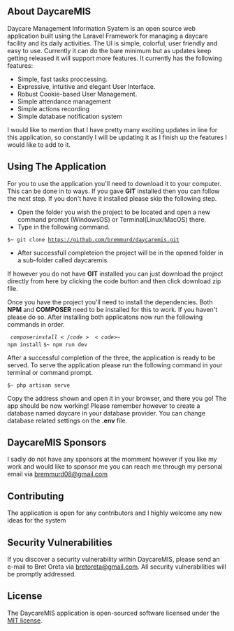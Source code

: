 ## About DaycareMIS

Daycare Management Information Syatem is an open source web application built using the Laravel Framework for managing a daycare facility and its daily activities. The UI is simple, colorful, user friendly and easy to use. Currently it can do the bare minimum but as updates keep getting released it will support more features. It currently has the following features:

- Simple, fast tasks proccessing.
- Expressive, intuitive and elegant User Interface.
- Robust Cookie-based User Management.
- Simple attendance management
- Simple actions recording
- Simple database notification system


I would like to mention that I have pretty many exciting updates in line for this application, so constantly I will be updating it as I finish up the features I would like to add to it.

## Using The Application

For you to use the application you'll need to download it to your computer. This can be done in to ways. If you gave **GIT** installed then you can follow the next step. If you don't have it installed please skip the following step.

- Open the folder you wish the project to be located and open a new command prompt (WindowsOS) or Terminal(Linux/MacOS) there.
- Type in the following command.

<code>$~ git clone https://github.com/bremmurd/daycaremis.git</code>

- After successfull completeion the project will be in the opened folder in a sub-folder called daycaremis.

If however you do not have **GIT** installed you can just download the project directly from here by clicking the code button and then click download zip file.

Once you have the project you'll need to install the dependencies. Both **NPM** and **COMPOSER** need to be installed for this to work. If you haven't please do so. After installing both applicatons now run the following commands in order.

<code>$~ composer install</code>
<code>$~ npm install</code>
<code>$~ npm run dev</code>

After a successful completion of the three, the application is ready to be served. To serve the application please run the following command in your terminal or command prompt.

<code>$~ php artisan serve</code>

Copy the address shown and open it in your browser, and there you go! The app should be now working! Please remember however to create a database named daycare in your database provider. You can change database related settings on the **.env** file.

## DaycareMIS Sponsors

I sadly do not have any sponsors at the momment however if you like my work and would like to sponsor me you can reach me through my personal email via [bremmurd08@gmail.com](mailto:bremmurd08@gmail.com)

## Contributing

The application is open for any contributors and I highly welcome any new ideas for the system

## Security Vulnerabilities

If you discover a security vulnerability within DaycareMIS, please send an e-mail to Bret Oreta via [bretoreta@gmail.com](mailto:bretoreta@gmail.com). All security vulnerabilities will be promptly addressed.

## License

The DaycareMIS application is open-sourced software licensed under the [MIT license](https://opensource.org/licenses/MIT).
